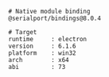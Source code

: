     # Native module binding
    @serialport/bindings@8.0.4
    
    # Target
    runtime     : electron 
    version     : 6.1.6
    platform    : win32
    arch        : x64
    abi         : 73
